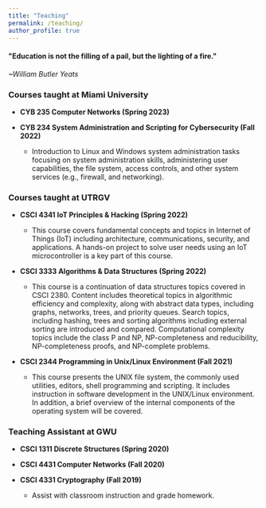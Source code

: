 ```yaml
---
title: "Teaching"
permalink: /teaching/
author_profile: true
---
```

<link href="https://fonts.googleapis.com/css?family=Comfortaa:300,400,700|Righteous" rel="stylesheet">

<h4>"Education is not the filling of a pail, but the lighting of a fire."</h4>
 
 *~William Butler Yeats*
### <i class="fa fa-fw fa-chalkboard-teacher" aria-hidden="true"></i> Courses taught at Miami University

* **CYB 235 Computer Networks (Spring 2023)**

* **CYB 234 System Administration and Scripting for Cybersecurity (Fall 2022)**
  * Introduction to Linux and Windows system administration tasks focusing on system administration skills, administering user capabilities, the file system, access controls, and other system services (e.g., firewall, and networking). 


### <i class="fa fa-fw fa-chalkboard-teacher" aria-hidden="true"></i> Courses taught at UTRGV

* **CSCI 4341 IoT Principles & Hacking (Spring 2022)** 
  * This course covers fundamental concepts and topics in Internet of Things  (IoT) including architecture, communications, security, and applications. A hands-on project to solve user needs using an IoT microcontroller is a key part of this course.

* **CSCI 3333 Algorithms & Data Structures (Spring 2022)** 
  * This course is a continuation of data structures topics covered in CSCI 2380. Content includes theoretical topics in algorithmic efficiency and complexity, along with abstract data types, including graphs, networks, trees, and priority queues. Search topics, including hashing, trees and sorting algorithms including external sorting are introduced and compared. Computational complexity topics include the class P and NP, NP-completeness and reducibility, NP-completeness proofs, and NP-complete problems. 
* **CSCI 2344 Programming in Unix/Linux Environment (Fall 2021)** 
  * This course presents the UNIX file system, the commonly used utilities, editors, shell programming and scripting. It includes instruction in software development in the UNIX/Linux environment. In addition, a brief overview of the internal components of the operating system will be covered. 


### <i class="fa fa-fw fa-chalkboard-teacher" aria-hidden="true"></i> Teaching Assistant at GWU
* **CSCI 1311 Discrete Structures (Spring 2020)** 
  
* **CSCI 4431 Computer Networks (Fall 2020)**

* **CSCI 4331 Cryptography (Fall 2019)**
  * Assist with classroom instruction and grade homework.

